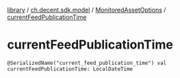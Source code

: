 [library](../../index.md) / [ch.decent.sdk.model](../index.md) / [MonitoredAssetOptions](index.md) / [currentFeedPublicationTime](./current-feed-publication-time.md)

# currentFeedPublicationTime

`@SerializedName("current_feed_publication_time") val currentFeedPublicationTime: LocalDateTime`